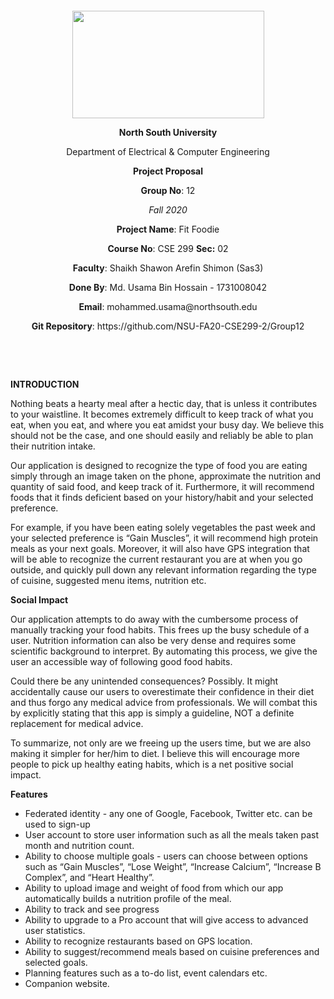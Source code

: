 <p style="text-align: center;">&nbsp;</p>
<p style="text-align: center;">&nbsp;</p>
<p align="center"><strong><img src="https://media.dhakatribune.com/uploads/2016/11/nsulogo.jpg" alt="" width="307" height="172" /></strong></p>

<p align="center"><strong>North South University</strong></p>
<p align="center">Department of Electrical &amp; Computer Engineering</p>
<p align="center"><strong>Project Proposal</strong></p>
<p align="center"><strong>Group No</strong>: 12</p>
<p align="center"><i>Fall 2020</i></p>
<p align="center"><strong>Project Name</strong>: Fit Foodie</p>
<p align="center"><strong>Course No</strong>: CSE 299 <strong>Sec</strong><strong>:</strong> 02</p>
<p align="center"><strong>Faculty</strong>: Shaikh Shawon Arefin Shimon (Sas3)</p>
<p align="center"><strong>Done By</strong>: Md. Usama Bin Hossain - 1731008042</p>
<p align="center"><strong>Email</strong>: mohammed.usama@northsouth.edu</p>
<p align="center"><strong>Git Repository</strong>: https://github.com/NSU-FA20-CSE299-2/Group12</p>

<p><strong>&nbsp;</strong></p>
<p><strong>&nbsp;</strong></p>

<p><strong>INTRODUCTION</strong></p>
<p>Nothing beats a hearty meal after a hectic day, that is unless it contributes to your waistline. It becomes extremely difficult to keep track of what you eat, when you eat, and where you eat amidst your busy day. We believe this should not be the case, and one should easily and reliably be able to plan their nutrition intake.</p>

<p>Our application is designed to recognize the type of food you are eating simply through an image taken on the phone, approximate the nutrition and quantity of said food, and keep track of it. Furthermore, it will recommend foods that it finds deficient based on your history/habit and your selected preference.</p>

<p>For example, if you have been eating solely vegetables the past week and your selected preference is “Gain Muscles”, it will recommend high protein meals as your next goals. Moreover, it will also have GPS integration that will be able to recognize the current restaurant you are at when you go outside, and quickly pull down any relevant information regarding the type of cuisine, suggested menu items, nutrition etc.</p>

<p><strong>Social Impact</strong></p>
<p>Our application attempts to do away with the cumbersome process of manually tracking your food habits. This frees up the busy schedule of a user. Nutrition information can also be very dense and requires some scientific background to interpret. By automating this process, we give the user an accessible way of following good food habits.</p>

<p>Could there be any unintended consequences? Possibly. It might accidentally cause our users to overestimate their confidence in their diet and thus forgo any medical advice from professionals. We will combat this by explicitly stating that this app is simply a guideline, NOT a definite replacement for medical advice.
</p>

<p>To summarize, not only are we freeing up the users time, but we are also making it simpler for her/him to diet. I believe this will encourage more people to pick up healthy eating habits, which is a net positive social impact.
</p>

<p><strong>Features</strong></p>
<ul>
  <li>Federated identity - any one of Google, Facebook, Twitter etc. can be used to sign-up
</li>
  <li>User account to store user information such as all the meals taken past month and nutrition count.
</li>
  <li>Ability to choose multiple goals - users can choose between options such as “Gain Muscles”, “Lose Weight”, “Increase Calcium”, “Increase B Complex”, and  “Heart Healthy”.
</li>
  <li>Ability to upload image and weight of food from which our app automatically builds a nutrition profile of the meal.
</li>
  <li>Ability to track and see progress
</li>
  <li>Ability to upgrade to a Pro account that will give access to advanced user statistics.
</li>
  <li>Ability to recognize restaurants based on GPS location.
</li>
  <li>Ability to suggest/recommend meals based on cuisine preferences and selected goals.
</li>
  <li>Planning features such as a to-do list, event calendars etc.
</li>
  <li>Companion website.
</li>
</ul>
